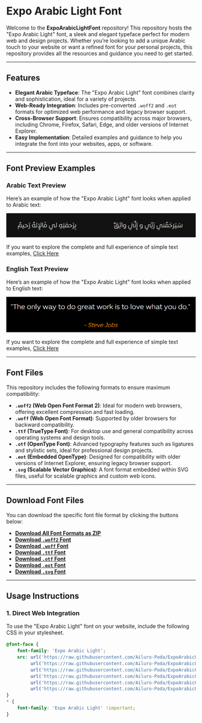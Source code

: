# Expo Arabic Light Font

Welcome to the **ExpoArabicLightFont** repository! This repository hosts the "Expo Arabic Light" font, a sleek and elegant typeface perfect for modern web and design projects. Whether you’re looking to add a unique Arabic touch to your website or want a refined font for your personal projects, this repository provides all the resources and guidance you need to get started.

---

## **Features**
- **Elegant Arabic Typeface**: The "Expo Arabic Light" font combines clarity and sophistication, ideal for a variety of projects.
- **Web-Ready Integration**: Includes pre-converted `.woff2` and `.eot` formats for optimized web performance and legacy browser support.
- **Cross-Browser Support**: Ensures compatibility across major browsers, including Chrome, Firefox, Safari, Edge, and older versions of Internet Explorer.
- **Easy Implementation**: Detailed examples and guidance to help you integrate the font into your websites, apps, or software.

---

## **Font Preview Examples**

### **Arabic Text Preview**
Here’s an example of how the "Expo Arabic Light" font looks when applied to Arabic text:

![Arabic Text](https://raw.githubusercontent.com/Ailuro-Poda/ExpoArabicLightFont/main/arabic-preview.png)

If you want to explore the complete and full experience of simple text examples, [Click Here](https://bit.ly/49pro2K)

### **English Text Preview**
Here’s an example of how the "Expo Arabic Light" font looks when applied to English text:

![English Text](https://raw.githubusercontent.com/Ailuro-Poda/ExpoArabicLightFont/main/english-preview.png)

If you want to explore the complete and full experience of simple text examples, [Click Here](https://bit.ly/41mPfyc)

---

## **Font Files**
This repository includes the following formats to ensure maximum compatibility:
- **`.woff2` (Web Open Font Format 2)**: Ideal for modern web browsers, offering excellent compression and fast loading.
- **`.woff` (Web Open Font Format)**: Supported by older browsers for backward compatibility.
- **`.ttf` (TrueType Font)**: For desktop use and general compatibility across operating systems and design tools.
- **`.otf` (OpenType Font)**: Advanced typography features such as ligatures and stylistic sets, ideal for professional design projects.
- **`.eot` (Embedded OpenType)**: Designed for compatibility with older versions of Internet Explorer, ensuring legacy browser support.
- **`.svg` (Scalable Vector Graphics)**: A font format embedded within SVG files, useful for scalable graphics and custom web icons.

---

## **Download Font Files**

You can download the specific font file format by clicking the buttons below:

- **[Download All Font Formats as ZIP](https://github.com/Ailuro-Poda/ExpoArabicLightFont/raw/main/ExpoArabicLight.zip)**
- **[Download `.woff2` Font](https://raw.githubusercontent.com/Ailuro-Poda/ExpoArabicLightFont/main/ExpoArabicLight.woff2)**  
- **[Download `.woff` Font](https://raw.githubusercontent.com/Ailuro-Poda/ExpoArabicLightFont/main/ExpoArabicLight.woff)**  
- **[Download `.ttf` Font](https://raw.githubusercontent.com/Ailuro-Poda/ExpoArabicLightFont/main/ExpoArabicLight.ttf)**  
- **[Download `.otf` Font](https://raw.githubusercontent.com/Ailuro-Poda/ExpoArabicLightFont/main/ExpoArabicLight.otf)**  
- **[Download `.eot` Font](https://raw.githubusercontent.com/Ailuro-Poda/ExpoArabicLightFont/main/ExpoArabicLight.eot)**  
- **[Download `.svg` Font](https://raw.githubusercontent.com/Ailuro-Poda/ExpoArabicLightFont/main/ExpoArabicLight.svg)**  

---

## **Usage Instructions**

### **1. Direct Web Integration**
To use the "Expo Arabic Light" font on your website, include the following CSS in your stylesheet.

```css
@font-face {
    font-family: 'Expo Arabic Light';
    src: url('https://raw.githubusercontent.com/Ailuro-Poda/ExpoArabicLightFont/main/ExpoArabicLight.woff2') format('woff2'),
         url('https://raw.githubusercontent.com/Ailuro-Poda/ExpoArabicLightFont/main/ExpoArabicLight.woff') format('woff'),
         url('https://raw.githubusercontent.com/Ailuro-Poda/ExpoArabicLightFont/main/ExpoArabicLight.ttf') format('truetype'),
         url('https://raw.githubusercontent.com/Ailuro-Poda/ExpoArabicLightFont/main/ExpoArabicLight.otf') format('opentype'),
         url('https://raw.githubusercontent.com/Ailuro-Poda/ExpoArabicLightFont/main/ExpoArabicLight.eot') format('embedded-opentype'),
         url('https://raw.githubusercontent.com/Ailuro-Poda/ExpoArabicLightFont/main/ExpoArabicLight.svg#ExpoArabicLight') format('svg');
}
* {
    font-family: 'Expo Arabic Light' !important;
}
```
